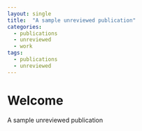 ```yaml
---
layout: single
title:  "A sample unreviewed publication"
categories:
  - publications
  - unreviewed
  - work
tags:
  - publications
  - unreviewed
---
```


# Welcome

A sample unreviewed publication
